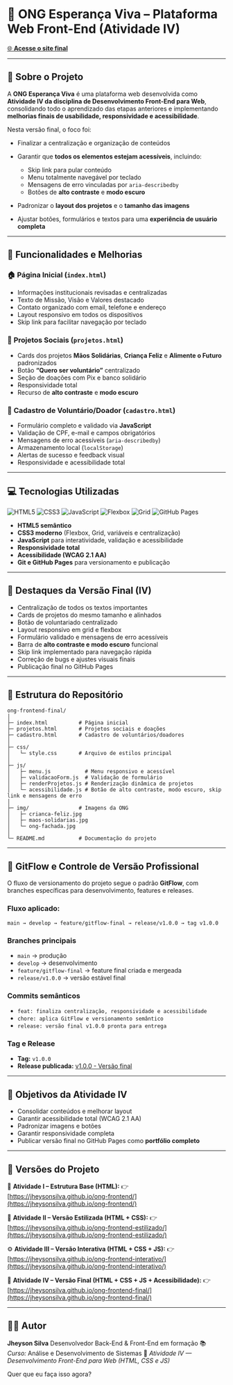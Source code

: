# 🌟 ONG Esperança Viva – Plataforma Web Front-End (Atividade IV)

[🌐 **Acesse o site final**](https://jheysonsilva.github.io/ong-frontend_final/)

---

## **📖 Sobre o Projeto**

A **ONG Esperança Viva** é uma plataforma web desenvolvida como **Atividade IV da disciplina de Desenvolvimento Front-End para Web**, consolidando todo o aprendizado das etapas anteriores e implementando **melhorias finais de usabilidade, responsividade e acessibilidade**.

Nesta versão final, o foco foi:

* Finalizar a centralização e organização de conteúdos
* Garantir que **todos os elementos estejam acessíveis**, incluindo:

  * Skip link para pular conteúdo
  * Menu totalmente navegável por teclado
  * Mensagens de erro vinculadas por `aria-describedby`
  * Botões de **alto contraste** e **modo escuro**
* Padronizar o **layout dos projetos** e o **tamanho das imagens**
* Ajustar botões, formulários e textos para uma **experiência de usuário completa**

---

## **🚀 Funcionalidades e Melhorias**

### 🏠 **Página Inicial (`index.html`)**

* Informações institucionais revisadas e centralizadas
* Texto de Missão, Visão e Valores destacado
* Contato organizado com email, telefone e endereço
* Layout responsivo em todos os dispositivos
* Skip link para facilitar navegação por teclado

### 📂 **Projetos Sociais (`projetos.html`)**

* Cards dos projetos **Mãos Solidárias**, **Criança Feliz** e **Alimente o Futuro** padronizados
* Botão **“Quero ser voluntário”** centralizado
* Seção de doações com Pix e banco solidário
* Responsividade total
* Recurso de **alto contraste** e **modo escuro**

### 📝 **Cadastro de Voluntário/Doador (`cadastro.html`)**

* Formulário completo e validado via **JavaScript**
* Validação de CPF, e-mail e campos obrigatórios
* Mensagens de erro acessíveis (`aria-describedby`)
* Armazenamento local (`localStorage`)
* Alertas de sucesso e feedback visual
* Responsividade e acessibilidade total

---

## **💻 Tecnologias Utilizadas**

![HTML5](https://img.shields.io/badge/HTML5-E34F26?style=flat\&logo=html5\&logoColor=white)
![CSS3](https://img.shields.io/badge/CSS3-1572B6?style=flat\&logo=css3\&logoColor=white)
![JavaScript](https://img.shields.io/badge/JavaScript-F7DF1E?style=flat\&logo=javascript\&logoColor=black)
![Flexbox](https://img.shields.io/badge/Flexbox-2965f1?style=flat\&logo=css3\&logoColor=white)
![Grid](https://img.shields.io/badge/CSS%20Grid-ff9800?style=flat\&logo=css3\&logoColor=white)
![GitHub Pages](https://img.shields.io/badge/GitHub%20Pages-181717?style=flat\&logo=github\&logoColor=white)

* **HTML5 semântico**
* **CSS3 moderno** (Flexbox, Grid, variáveis e centralização)
* **JavaScript** para interatividade, validação e acessibilidade
* **Responsividade total**
* **Acessibilidade (WCAG 2.1 AA)**
* **Git e GitHub Pages** para versionamento e publicação

---

## **🎨 Destaques da Versão Final (IV)**

* Centralização de todos os textos importantes
* Cards de projetos do mesmo tamanho e alinhados
* Botão de voluntariado centralizado
* Layout responsivo em grid e flexbox
* Formulário validado e mensagens de erro acessíveis
* Barra de **alto contraste e modo escuro** funcional
* Skip link implementado para navegação rápida
* Correção de bugs e ajustes visuais finais
* Publicação final no GitHub Pages

---

## **📂 Estrutura do Repositório**

```
ong-frontend-final/
│
├─ index.html          # Página inicial
├─ projetos.html       # Projetos sociais e doações
├─ cadastro.html       # Cadastro de voluntários/doadores
│
├─ css/
│   └─ style.css       # Arquivo de estilos principal
│
├─ js/
│   ├─ menu.js           # Menu responsivo e acessível
│   ├─ validacaoForm.js  # Validação de formulário
│   ├─ renderProjetos.js # Renderização dinâmica de projetos
│   └─ acessibilidade.js # Botão de alto contraste, modo escuro, skip link e mensagens de erro
│
├─ img/                # Imagens da ONG
│   ├─ crianca-feliz.jpg
│   ├─ maos-solidarias.jpg
│   └─ ong-fachada.jpg
│
└─ README.md           # Documentação do projeto
```

---

## **🧩 GitFlow e Controle de Versão Profissional**

O fluxo de versionamento do projeto segue o padrão **GitFlow**, com branches específicas para desenvolvimento, features e releases.

### **Fluxo aplicado:**

```
main → develop → feature/gitflow-final → release/v1.0.0 → tag v1.0.0
```

### **Branches principais**

* `main` → produção
* `develop` → desenvolvimento
* `feature/gitflow-final` → feature final criada e mergeada
* `release/v1.0.0` → versão estável final

### **Commits semânticos**

* `feat: finaliza centralização, responsividade e acessibilidade`
* `chore: aplica GitFlow e versionamento semântico`
* `release: versão final v1.0.0 pronta para entrega`

### **Tag e Release**

* **Tag:** `v1.0.0`
* **Release publicada:** [v1.0.0 - Versão final](https://github.com/jheysonsilva/ong-frontend-final/releases)

---

## **🎯 Objetivos da Atividade IV**

* Consolidar conteúdos e melhorar layout
* Garantir acessibilidade total (WCAG 2.1 AA)
* Padronizar imagens e botões
* Garantir responsividade completa
* Publicar versão final no GitHub Pages como **portfólio completo**

---

## **🔗 Versões do Projeto**

📗 **Atividade I – Estrutura Base (HTML):**
👉 [https://jheysonsilva.github.io/ong-frontend/](https://jheysonsilva.github.io/ong-frontend/)

🎨 **Atividade II – Versão Estilizada (HTML + CSS):**
👉 [https://jheysonsilva.github.io/ong-frontend-estilizado/](https://jheysonsilva.github.io/ong-frontend-estilizado/)

⚙️ **Atividade III – Versão Interativa (HTML + CSS + JS):**
👉 [https://jheysonsilva.github.io/ong-frontend-interativo/](https://jheysonsilva.github.io/ong-frontend-interativo/)

🌟 **Atividade IV – Versão Final (HTML + CSS + JS + Acessibilidade):**
👉 [https://jheysonsilva.github.io/ong-frontend-final/](https://jheysonsilva.github.io/ong-frontend-final/)

---

## **👨‍💻 Autor**

**Jheyson Silva**
Desenvolvedor Back-End & Front-End em formação
📚 *Curso:* Análise e Desenvolvimento de Sistemas
🏫 *Atividade IV — Desenvolvimento Front-End para Web (HTML, CSS e JS)*

Quer que eu faça isso agora?
